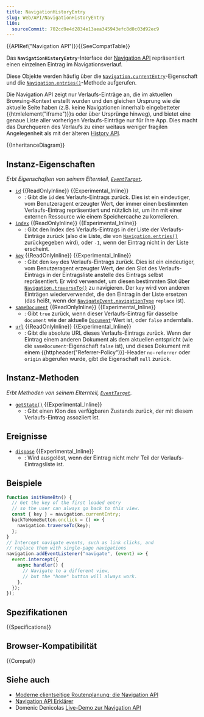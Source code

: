 ```yaml
---
title: NavigationHistoryEntry
slug: Web/API/NavigationHistoryEntry
l10n:
  sourceCommit: 702cd9e4d2834e13aea345943efc8d0c03d92ec9
---
```


{{APIRef("Navigation API")}}{{SeeCompatTable}}

Das **`NavigationHistoryEntry`**-Interface der [Navigation API](/de/docs/Web/API/Navigation_API) repräsentiert einen einzelnen Eintrag im Navigationsverlauf.

Diese Objekte werden häufig über die [`Navigation.currentEntry`](/de/docs/Web/API/Navigation/currentEntry)-Eigenschaft und die [`Navigation.entries()`](/de/docs/Web/API/Navigation/entries)-Methode aufgerufen.

Die Navigation API zeigt nur Verlaufs-Einträge an, die im aktuellen Browsing-Kontext erstellt wurden und den gleichen Ursprung wie die aktuelle Seite haben (z.B. keine Navigationen innerhalb eingebetteter {{htmlelement("iframe")}}s oder über Ursprünge hinweg), und bietet eine genaue Liste aller vorherigen Verlaufs-Einträge nur für Ihre App. Dies macht das Durchqueren des Verlaufs zu einer weitaus weniger fragilen Angelegenheit als mit der älteren [History API](/de/docs/Web/API/History_API).

{{InheritanceDiagram}}

## Instanz-Eigenschaften

_Erbt Eigenschaften von seinem Elternteil, [`EventTarget`](/de/docs/Web/API/EventTarget)._

- [`id`](/de/docs/Web/API/NavigationHistoryEntry/id) {{ReadOnlyInline}} {{Experimental_Inline}}
  - : Gibt die `id` des Verlaufs-Eintrags zurück. Dies ist ein eindeutiger, vom Benutzeragent erzeugter Wert, der immer einen bestimmten Verlaufs-Eintrag repräsentiert und nützlich ist, um ihn mit einer externen Ressource wie einem Speichercache zu korrelieren.
- [`index`](/de/docs/Web/API/NavigationHistoryEntry/index) {{ReadOnlyInline}} {{Experimental_Inline}}
  - : Gibt den Index des Verlaufs-Eintrags in der Liste der Verlaufs-Einträge zurück (also die Liste, die von [`Navigation.entries()`](/de/docs/Web/API/Navigation/entries) zurückgegeben wird), oder `-1`, wenn der Eintrag nicht in der Liste erscheint.
- [`key`](/de/docs/Web/API/NavigationHistoryEntry/key) {{ReadOnlyInline}} {{Experimental_Inline}}
  - : Gibt den `key` des Verlaufs-Eintrags zurück. Dies ist ein eindeutiger, vom Benutzeragent erzeugter Wert, der den Slot des Verlaufs-Eintrags in der Eintragsliste anstelle des Eintrags selbst repräsentiert. Er wird verwendet, um diesen bestimmten Slot über [`Navigation.traverseTo()`](/de/docs/Web/API/Navigation/traverseTo) zu navigieren. Der `key` wird von anderen Einträgen wiederverwendet, die den Eintrag in der Liste ersetzen (das heißt, wenn der [`NavigateEvent.navigationType`](/de/docs/Web/API/NavigateEvent/navigationType) `replace` ist).
- [`sameDocument`](/de/docs/Web/API/NavigationHistoryEntry/sameDocument) {{ReadOnlyInline}} {{Experimental_Inline}}
  - : Gibt `true` zurück, wenn dieser Verlaufs-Eintrag für dasselbe `document` wie der aktuelle [`Document`](/de/docs/Web/API/Document)-Wert ist, oder `false` andernfalls.
- [`url`](/de/docs/Web/API/NavigationHistoryEntry/url) {{ReadOnlyInline}} {{Experimental_Inline}}
  - : Gibt die absolute URL dieses Verlaufs-Eintrags zurück. Wenn der Eintrag einem anderen Dokument als dem aktuellen entspricht (wie die `sameDocument`-Eigenschaft `false` ist), und dieses Dokument mit einem {{httpheader("Referrer-Policy")}}-Header `no-referrer` oder `origin` abgerufen wurde, gibt die Eigenschaft `null` zurück.

## Instanz-Methoden

_Erbt Methoden von seinem Elternteil, [`EventTarget`](/de/docs/Web/API/EventTarget)._

- [`getState()`](/de/docs/Web/API/NavigationHistoryEntry/getState) {{Experimental_Inline}}
  - : Gibt einen Klon des verfügbaren Zustands zurück, der mit diesem Verlaufs-Eintrag assoziiert ist.

## Ereignisse

- [`dispose`](/de/docs/Web/API/NavigationHistoryEntry/dispose_event) {{Experimental_Inline}}
  - : Wird ausgelöst, wenn der Eintrag nicht mehr Teil der Verlaufs-Eintragsliste ist.

## Beispiele

```js
function initHomeBtn() {
  // Get the key of the first loaded entry
  // so the user can always go back to this view.
  const { key } = navigation.currentEntry;
  backToHomeButton.onclick = () => {
    navigation.traverseTo(key);
  };
}
// Intercept navigate events, such as link clicks, and
// replace them with single-page navigations
navigation.addEventListener("navigate", (event) => {
  event.intercept({
    async handler() {
      // Navigate to a different view,
      // but the "home" button will always work.
    },
  });
});
```

## Spezifikationen

{{Specifications}}

## Browser-Kompatibilität

{{Compat}}

## Siehe auch

- [Moderne clientseitige Routenplanung: die Navigation API](https://developer.chrome.com/docs/web-platform/navigation-api/)
- [Navigation API Erklärer](https://github.com/WICG/navigation-api/blob/main/README.md)
- Domenic Denicolas [Live-Demo zur Navigation API](https://gigantic-honored-octagon.glitch.me/)
